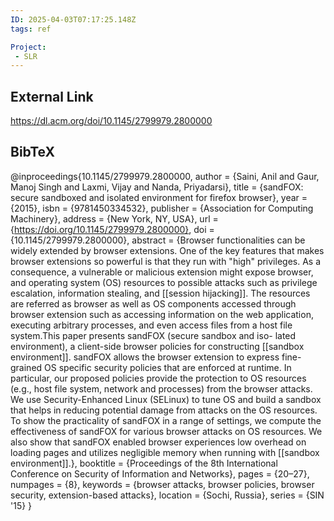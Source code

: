 ```yaml
---
ID: 2025-04-03T07:17:25.148Z
tags: ref

Project:
 - SLR
---
```

## External Link

https://dl.acm.org/doi/10.1145/2799979.2800000

## BibTeX

@inproceedings{10.1145/2799979.2800000, author = {Saini, Anil and Gaur, Manoj Singh and Laxmi, Vijay and Nanda, Priyadarsi}, title = {sandFOX: secure sandboxed and isolated environment for firefox browser}, year = {2015}, isbn = {9781450334532}, publisher = {Association for Computing Machinery}, address = {New York, NY, USA}, url = {https://doi.org/10.1145/2799979.2800000}, doi = {10.1145/2799979.2800000}, abstract = {Browser functionalities can be widely extended by browser extensions. One of the key features that makes browser extensions so powerful is that they run with "high" privileges. As a consequence, a vulnerable or malicious extension might expose browser, and operating system (OS) resources to possible attacks such as privilege escalation, information stealing, and [[session hijacking]]. The resources are referred as browser as well as OS components accessed through browser extension such as accessing information on the web application, executing arbitrary processes, and even access files from a host file system.This paper presents sandFOX (secure sandbox and iso- lated environment), a client-side browser policies for constructing [[sandbox environment]]. sandFOX allows the browser extension to express fine-grained OS specific security policies that are enforced at runtime. In particular, our proposed policies provide the protection to OS resources (e.g., host file system, network and processes) from the browser attacks. We use Security-Enhanced Linux (SELinux) to tune OS and build a sandbox that helps in reducing potential damage from attacks on the OS resources. To show the practicality of sandFOX in a range of settings, we compute the effectiveness of sandFOX for various browser attacks on OS resources. We also show that sandFOX enabled browser experiences low overhead on loading pages and utilizes negligible memory when running with [[sandbox environment]].}, booktitle = {Proceedings of the 8th International Conference on Security of Information and Networks}, pages = {20–27}, numpages = {8}, keywords = {browser attacks, browser policies, browser security, extension-based attacks}, location = {Sochi, Russia}, series = {SIN '15} }
